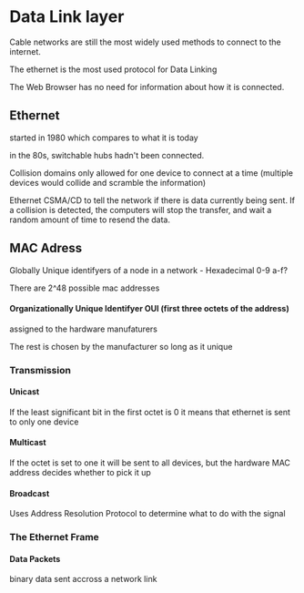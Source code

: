 # Data Link layer
Cable networks are still the most widely used methods to connect to the internet.

The ethernet is the most used protocol for Data Linking

The Web Browser has no need for information about how it is connected.

## Ethernet
started in 1980 which compares to what it is today

in the 80s, switchable hubs hadn't been connected. 

Collision domains only allowed for one device to connect at a time (multiple devices would collide and scramble the information)

Ethernet CSMA/CD to tell the network if there is data currently being sent. If a collision is detected, the computers will stop the transfer, and wait a random amount of time to resend the data. 

## MAC Adress
Globally Unique identifyers of a node in a network - Hexadecimal 0-9 a-f?

There are 2^48 possible mac addresses 

#### Organizationally Unique Identifyer OUI (first three octets of the address)
assigned to the hardware manufaturers

The rest is chosen by the manufacturer so long as it unique

### Transmission

#### Unicast
If the least significant bit in the first octet is 0 it means that ethernet is sent to only one device

#### Multicast
If the octet is set to one it will be sent to all devices, but the hardware MAC address decides whether to pick it up

#### Broadcast 
Uses Address Resolution Protocol to determine what to do with the signal

### The Ethernet Frame

#### Data Packets 
binary data sent accross a network link

